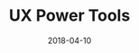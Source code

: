 ---
date: 2018-04-10
title: UX Power Tools
link: https://www.uxpower.tools/
image: ./images/ux-power-tools.jpg
description: UX Power Tools are kinda like Bootstrap, but for Sketch. They’re sophisticated design systems of common components for crafting world-class products. Use them as boilerplates on every project to save yourself time.
tags:
- sketch
type: Sketch File

# ================================
# TOOLS CATEGORIES AVAILABLE
# ================================
# - design
# - development
# - documentation
# - frameworks
# - sketch
#   type: Plugin
#   type: Sketch File
# ================================
---